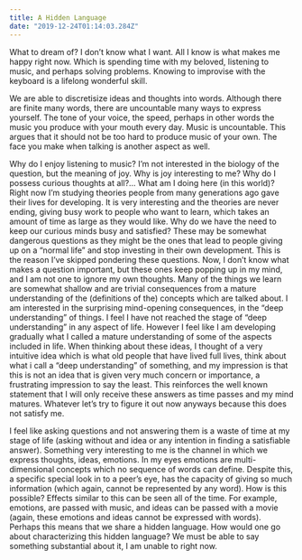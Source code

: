 ```yaml
---
title: A Hidden Language
date: "2019-12-24T01:14:03.284Z"
---
```


What to dream of? I don’t know what I want. All I know is what makes me happy right now. Which is spending time with my beloved, listening to music, and perhaps solving problems. Knowing to improvise with the keyboard is a lifelong wonderful skill.

We are able to discretisize ideas and thoughts into words. Although there are finite many words, there are uncountable many ways to express yourself. The tone of your voice, the speed, perhaps in other words the music you produce with your mouth every day. Music is uncountable. This argues that it should not be too hard to produce music of your own. The face you make when talking is another aspect as well.

Why do I enjoy listening to music? I’m not interested in the biology of the question, but the meaning of joy. Why is joy interesting to me? Why do I possess curious thoughts at all?...
What am I doing here (in this world)? Right now I’m studying theories people from many generations ago gave their lives for developing. It is very interesting and the theories are never ending, giving busy work to people who want to learn, which takes an amount of time as large as they would like.
Why do we have the need to keep our curious minds busy and satisfied? These may be somewhat dangerous questions as they might be the ones that lead to people giving up on a “normal life” and stop investing in their own development. This is the reason I’ve skipped pondering these questions. Now, I don’t know what makes a question important, but these ones keep popping up in my mind, and I am not one to ignore my own thoughts.
Many of the things we learn are somewhat shallow and are trivial consequences from a mature understanding of the (definitions of the) concepts which are talked about.
I am interested in the surprising mind-opening consequences, in the “deep understanding” of things.
I feel I have not reached the stage of “deep understanding” in any aspect of life. However I feel like I am developing gradually what I called a mature understanding of some of the aspects included in life.
When thinking about these ideas, I thought of a very intuitive idea which is what old people that have lived full lives, think about what i call a “deep understanding” of something, and my impression is that this is not an idea that is given very much concern or importance, a frustrating impression to say the least. This reinforces the well known statement that I will only receive these answers as time passes and my mind matures. Whatever let’s try to figure it out now anyways because this does not satisfy me.

I feel like asking questions and not answering them is a waste of time at my stage of life (asking without and idea or any intention in finding a satisfiable answer). Something very interesting to me is the channel in which we express thoughts, ideas, emotions. In my eyes emotions are multi-dimensional concepts which no sequence of words can define. Despite this, a specific special look in to a peer’s eye, has the capacity of giving so much information (which again, cannot be represented by any word). How is this possible? Effects similar to this can be seen all of the time. For example, emotions, are passed with music, and ideas can be passed with a movie (again, these emotions and ideas cannot be expressed with words). Perhaps this means that we share a hidden language. How would one go about characterizing this hidden language? We must be able to say something substantial about it, I am unable to right now.
